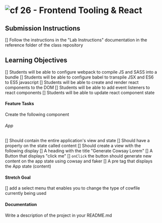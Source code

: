 ![cf](http://i.imgur.com/7v5ASc8.png) 26 - Frontend Tooling & React
===

## Submission Instructions
[] Follow the instructions in the "Lab Instructions" documentation in the reference folder of the class repository 
  
## Learning Objectives  
[] Students will be able to configure webpack to compile JS and SASS into a bundle
[] Students will be able to configure babel to transpile JSX and ES6 to ES5 javascript
[] Students will be able to create and render react components to the DOM
[] Students will be able to add event listeners to react components 
[] Students will be able to update react component state

#### Feature Tasks  
Create the following component

###### App
[] Should contain the entire application's view and state
[] Should have a property on the state called content 
[] Should create a view with the following display
  [] A heading with the title "Generate Cowsay Lorem"
  [] A Button that displays "click me"
    [] `onClick` the button should generate new content on the app state using cowsay and faker
  [] A pre tag that displays the App state (content)

#### Stretch Goal 
[] add a select menu that enables you to change the type of cowfile currently being used

#### Documentation  
Write a description of the project in your README.md